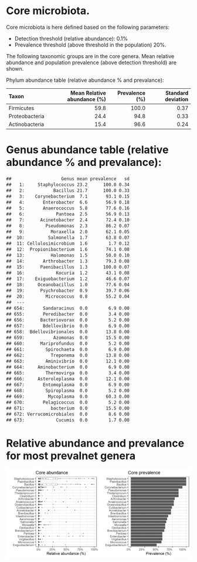 # Core microbiota.

Core microbiota is here defined based on the following parameters:

-   Detection threshold (relative abundance): 0.1%
-   Prevalence threshold (above threshold in the population) 20%.

The following taxonomic groups are in the core genera. Mean relative
abundance and population prevalence (above detection threshold) are
shown.

Phylum abundance table (relative abundance % and prevalance):

<table>
<thead>
<tr class="header">
<th style="text-align: left;">Taxon</th>
<th style="text-align: right;">Mean Relative abundance (%)</th>
<th style="text-align: right;">Prevalence (%)</th>
<th style="text-align: right;">Standard deviation</th>
</tr>
</thead>
<tbody>
<tr class="odd">
<td style="text-align: left;">Firmicutes</td>
<td style="text-align: right;">59.8</td>
<td style="text-align: right;">100.0</td>
<td style="text-align: right;">0.37</td>
</tr>
<tr class="even">
<td style="text-align: left;">Proteobacteria</td>
<td style="text-align: right;">24.4</td>
<td style="text-align: right;">94.8</td>
<td style="text-align: right;">0.33</td>
</tr>
<tr class="odd">
<td style="text-align: left;">Actinobacteria</td>
<td style="text-align: right;">15.4</td>
<td style="text-align: right;">96.6</td>
<td style="text-align: right;">0.24</td>
</tr>
</tbody>
</table>

# Genus abundance table (relative abundance % and prevalance):

    ##                   Genus mean prevalence   sd
    ##   1:     Staphylococcus 23.2      100.0 0.34
    ##   2:           Bacillus 21.7      100.0 0.33
    ##   3:    Corynebacterium  7.1       93.1 0.15
    ##   4:       Enterobacter  6.6       56.9 0.18
    ##   5:       Anaerococcus  5.8       77.6 0.16
    ##   6:            Pantoea  2.5       56.9 0.13
    ##   7:      Acinetobacter  2.4       72.4 0.10
    ##   8:        Pseudomonas  2.3       86.2 0.07
    ##   9:          Moraxella  2.0       62.1 0.05
    ##  10:         Salmonella  1.7       63.8 0.07
    ##  11: Cellulosimicrobium  1.6        1.7 0.12
    ##  12:  Propionibacterium  1.6       74.1 0.08
    ##  13:          Halomonas  1.5       50.0 0.10
    ##  14:       Arthrobacter  1.3       79.3 0.08
    ##  15:      Paenibacillus  1.3      100.0 0.07
    ##  16:            Kocuria  1.2       43.1 0.08
    ##  17:    Exiguobacterium  1.2       46.6 0.07
    ##  18:     Oceanobacillus  1.0       77.6 0.04
    ##  19:      Psychrobacter  0.9       39.7 0.06
    ##  20:        Micrococcus  0.8       55.2 0.04
    ##  ---                                        
    ## 654:       Sandaracinus  0.0        6.9 0.00
    ## 655:       Peredibacter  0.0        3.4 0.00
    ## 656:      Bacteriovorax  0.0        5.2 0.00
    ## 657:       Bdellovibrio  0.0        6.9 0.00
    ## 658:  Bdellovibrionales  0.0       13.8 0.00
    ## 659:           Azomonas  0.0       15.5 0.00
    ## 660:      Mariprofundus  0.0        5.2 0.00
    ## 661:        Spirochaeta  0.0        6.9 0.00
    ## 662:          Treponema  0.0       13.8 0.00
    ## 663:        Aminivibrio  0.0       12.1 0.00
    ## 664:     Aminobacterium  0.0        6.9 0.00
    ## 665:        Thermovirga  0.0        3.4 0.00
    ## 666:     Asteroleplasma  0.0       12.1 0.00
    ## 667:       Entomoplasma  0.0        6.9 0.00
    ## 668:        Spiroplasma  0.0        5.2 0.00
    ## 669:         Mycoplasma  0.0       60.3 0.00
    ## 670:       Pelagicoccus  0.0        5.2 0.00
    ## 671:          bacterium  0.0       15.5 0.00
    ## 672: Verrucomicrobiales  0.0        8.6 0.00
    ## 673:            Cucumis  0.0        1.7 0.00

# Relative abundance and prevalance for most prevalnet genera

![](core_files/figure-markdown_strict/core_prevalance-1.png)
